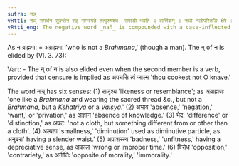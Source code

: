 ```yaml
---
sutra: नञ्
vRtti: नञ् समर्थन सुबन्तेन सह समस्यते तत्पुरुषश्च  समासो भवति ॥ वार्त्तिकम् ॥ नञो नलोपस्तिङि क्षेपे ॥
vRtti_eng: The negative word _nañ_ is compounded with a case-inflected word with which it is in construction, and the compound is _Tat-purusha_.
---
```

As न ब्राह्मण: = अब्राह्मण: ’who is not a _Brahmana_,' (though a man). The म् of न is elided by (VI. 3. 73):

Vart: - The न् of न is also elided even when the second member is a verb, provided that censure is implied as अपचसि त्वं जाल्म 'thou cookest not O knave.'

The word नञ् has six senses: (1) सादृश्य 'likeness or resemblance'; as अब्राह्मणः 'one like a _Brahmana_ and wearing the sacred thread &c., but not a _Brahmana_, but a _Kshatriya_ or a _Vaisya_.' (2) अभाव 'absence,' 'negation,' 'want,' or 'privation,' as अज्ञान 'absence of knowledge.' (3) भेद: 'difference' or 'distinction,' as अपट: 'not a cloth, but something different from or other than a cloth'. (4) अल्पता 'smallness,' 'diminution' used as diminutive particle, as अनुदरा' having a slender waist.' (5) अप्राशस्त्य 'badness,'  'unfitness,' having a depreciative sense, as अकाल 'wrong or improper time.' (6) विरोध 'opposition,' 'contrariety,' as अनीतिः 'opposite of morality,' 'immorality.' 
